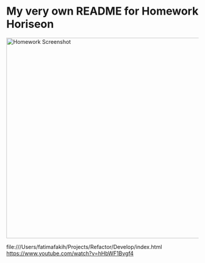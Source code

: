 <h1> My very own README for Homework Horiseon </h1>
<img width="527" alt="Homework Screenshot" src="https://user-images.githubusercontent.com/73615662/99756038-4b876d80-2b40-11eb-952b-5c889b1121b8.png">

file:///Users/fatimafakih/Projects/Refactor/Develop/index.html
https://www.youtube.com/watch?v=hHbWF1Bvgf4
